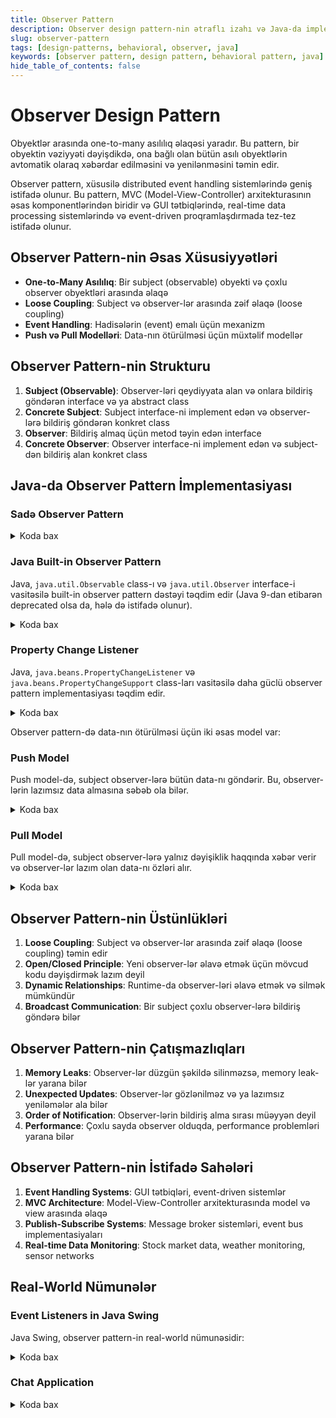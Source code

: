 ```yaml
---
title: Observer Pattern
description: Observer design pattern-nin ətraflı izahı və Java-da implementasiyası
slug: observer-pattern
tags: [design-patterns, behavioral, observer, java]
keywords: [observer pattern, design pattern, behavioral pattern, java]
hide_table_of_contents: false
---
```


# Observer Design Pattern
Obyektlər arasında one-to-many asılılıq əlaqəsi yaradır. Bu pattern, bir obyektin vəziyyəti dəyişdikdə, ona bağlı olan bütün asılı obyektlərin avtomatik olaraq xəbərdar edilməsini və yenilənməsini təmin edir.

Observer pattern, xüsusilə distributed event handling sistemlərində geniş istifadə olunur. Bu pattern, MVC (Model-View-Controller) arxitekturasının əsas komponentlərindən biridir və GUI tətbiqlərində, real-time data processing sistemlərində və event-driven proqramlaşdırmada tez-tez istifadə olunur.

## Observer Pattern-nin Əsas Xüsusiyyətləri

- **One-to-Many Asılılıq**: Bir subject (observable) obyekti və çoxlu observer obyektləri arasında əlaqə
- **Loose Coupling**: Subject və observer-lər arasında zəif əlaqə (loose coupling)
- **Event Handling**: Hadisələrin (event) emalı üçün mexanizm
- **Push və Pull Modelləri**: Data-nın ötürülməsi üçün müxtəlif modellər

## Observer Pattern-nin Strukturu

1. **Subject (Observable)**: Observer-ləri qeydiyyata alan və onlara bildiriş göndərən interface və ya abstract class
2. **Concrete Subject**: Subject interface-ni implement edən və observer-lərə bildiriş göndərən konkret class
3. **Observer**: Bildiriş almaq üçün metod təyin edən interface
4. **Concrete Observer**: Observer interface-ni implement edən və subject-dən bildiriş alan konkret class

## Java-da Observer Pattern İmplementasiyası

### Sadə Observer Pattern


<details>
<summary>Koda bax</summary>

```java
import java.util.ArrayList;
import java.util.List;

// Observer interface
interface Observer {
    void update(String message);
}

// Subject (Observable) interface
interface Subject {
    void registerObserver(Observer observer);
    void removeObserver(Observer observer);
    void notifyObservers();
}

// Concrete Subject
class NewsAgency implements Subject {
    private String news;
    private List<Observer> observers = new ArrayList<>();
    
    @Override
    public void registerObserver(Observer observer) {
        observers.add(observer);
    }
    
    @Override
    public void removeObserver(Observer observer) {
        observers.remove(observer);
    }
    
    @Override
    public void notifyObservers() {
        for (Observer observer : observers) {
            observer.update(news);
        }
    }
    
    public void setNews(String news) {
        this.news = news;
        notifyObservers();
    }
}

// Concrete Observers
class NewsChannel implements Observer {
    private String name;
    private String latestNews;
    
    public NewsChannel(String name) {
        this.name = name;
    }
    
    @Override
    public void update(String news) {
        this.latestNews = news;
        display();
    }
    
    private void display() {
        System.out.println(name + " received news: " + latestNews);
    }
}

// Client code
public class ObserverPatternExample {
    public static void main(String[] args) {
        // Create subject
        NewsAgency agency = new NewsAgency();
        
        // Create observers
        NewsChannel channel1 = new NewsChannel("CNN");
        NewsChannel channel2 = new NewsChannel("BBC");
        NewsChannel channel3 = new NewsChannel("Al Jazeera");
        
        // Register observers
        agency.registerObserver(channel1);
        agency.registerObserver(channel2);
        agency.registerObserver(channel3);
        
        // Set news and notify observers
        agency.setNews("Breaking News: Observer Pattern Implemented Successfully!");
        
        // Remove an observer
        agency.removeObserver(channel2);
        
        // Set another news
        agency.setNews("Another Breaking News: Channel Removed from Observer List!");
    }
}
```
</details>

### Java Built-in Observer Pattern

Java, `java.util.Observable` class-ı və `java.util.Observer` interface-i vasitəsilə built-in observer pattern dəstəyi təqdim edir (Java 9-dan etibarən deprecated olsa da, hələ də istifadə olunur).


<details>
<summary>Koda bax</summary>

```java
import java.util.Observable;
import java.util.Observer;

// Concrete Subject (extends Observable)
class WeatherData extends Observable {
    private float temperature;
    private float humidity;
    private float pressure;
    
    public void setMeasurements(float temperature, float humidity, float pressure) {
        this.temperature = temperature;
        this.humidity = humidity;
        this.pressure = pressure;
        
        // Mark the Observable as changed
        setChanged();
        
        // Notify observers
        notifyObservers();
    }
    
    // Getters for weather data
    public float getTemperature() {
        return temperature;
    }
    
    public float getHumidity() {
        return humidity;
    }
    
    public float getPressure() {
        return pressure;
    }
}

// Concrete Observer (implements Observer)
class WeatherDisplay implements Observer {
    private String name;
    
    public WeatherDisplay(String name) {
        this.name = name;
    }
    
    @Override
    public void update(Observable observable, Object arg) {
        if (observable instanceof WeatherData) {
            WeatherData weatherData = (WeatherData) observable;
            float temperature = weatherData.getTemperature();
            float humidity = weatherData.getHumidity();
            float pressure = weatherData.getPressure();
            
            display(temperature, humidity, pressure);
        }
    }
    
    private void display(float temperature, float humidity, float pressure) {
        System.out.println(name + " Weather Update:");
        System.out.println("Temperature: " + temperature + "°C");
        System.out.println("Humidity: " + humidity + "%");
        System.out.println("Pressure: " + pressure + " hPa");
        System.out.println("------------------------");
    }
}

// Client code
public class BuiltInObserverExample {
    public static void main(String[] args) {
        // Create subject
        WeatherData weatherData = new WeatherData();
        
        // Create observers
        WeatherDisplay currentDisplay = new WeatherDisplay("Current Conditions");
        WeatherDisplay statisticsDisplay = new WeatherDisplay("Statistics");
        WeatherDisplay forecastDisplay = new WeatherDisplay("Forecast");
        
        // Register observers
        weatherData.addObserver(currentDisplay);
        weatherData.addObserver(statisticsDisplay);
        weatherData.addObserver(forecastDisplay);
        
        // Simulate weather changes
        System.out.println("Weather update 1:");
        weatherData.setMeasurements(25.2f, 65.0f, 1013.1f);
        
        // Remove an observer
        weatherData.deleteObserver(statisticsDisplay);
        
        // Simulate another weather change
        System.out.println("\nWeather update 2:");
        weatherData.setMeasurements(26.7f, 70.0f, 1010.3f);
    }
}
```
</details>

### Property Change Listener

Java, `java.beans.PropertyChangeListener` və `java.beans.PropertyChangeSupport` class-ları vasitəsilə daha güclü observer pattern implementasiyası təqdim edir.


<details>
<summary>Koda bax</summary>

```java
import java.beans.PropertyChangeListener;
import java.beans.PropertyChangeSupport;

// Subject with PropertyChangeSupport
class Stock {
    private String name;
    private double price;
    private PropertyChangeSupport support;
    
    public Stock(String name, double price) {
        this.name = name;
        this.price = price;
        this.support = new PropertyChangeSupport(this);
    }
    
    public void addPropertyChangeListener(PropertyChangeListener listener) {
        support.addPropertyChangeListener(listener);
    }
    
    public void removePropertyChangeListener(PropertyChangeListener listener) {
        support.removePropertyChangeListener(listener);
    }
    
    public String getName() {
        return name;
    }
    
    public double getPrice() {
        return price;
    }
    
    public void setPrice(double newPrice) {
        double oldPrice = this.price;
        this.price = newPrice;
        
        // Fire property change event
        support.firePropertyChange("price", oldPrice, newPrice);
    }
}

// Observer using PropertyChangeListener
class StockObserver implements PropertyChangeListener {
    private String name;
    
    public StockObserver(String name) {
        this.name = name;
    }
    
    @Override
    public void propertyChange(java.beans.PropertyChangeEvent evt) {
        String propertyName = evt.getPropertyName();
        
        if ("price".equals(propertyName)) {
            Stock stock = (Stock) evt.getSource();
            double oldPrice = (Double) evt.getOldValue();
            double newPrice = (Double) evt.getNewValue();
            
            double priceDifference = newPrice - oldPrice;
            double percentageChange = (priceDifference / oldPrice) * 100;
            
            System.out.printf("%s: %s stock price changed from %.2f to %.2f (%.2f%%)%n", 
                name, stock.getName(), oldPrice, newPrice, percentageChange);
        }
    }
}

// Client code
public class PropertyChangeListenerExample {
    public static void main(String[] args) {
        // Create stocks
        Stock appleStock = new Stock("Apple", 150.0);
        Stock googleStock = new Stock("Google", 2800.0);
        
        // Create observers
        StockObserver trader1 = new StockObserver("Trader 1");
        StockObserver trader2 = new StockObserver("Trader 2");
        StockObserver trader3 = new StockObserver("Trader 3");
        
        // Register observers
        appleStock.addPropertyChangeListener(trader1);
        appleStock.addPropertyChangeListener(trader2);
        googleStock.addPropertyChangeListener(trader2);
        googleStock.addPropertyChangeListener(trader3);
        
        // Change stock prices
        System.out.println("Changing Apple stock price:");
        appleStock.setPrice(155.75);
        
        System.out.println("\nChanging Google stock price:");
        googleStock.setPrice(2750.50);
        
        // Remove an observer
        appleStock.removePropertyChangeListener(trader1);
        
        System.out.println("\nChanging Apple stock price after removing Trader 1:");
        appleStock.setPrice(160.25);
    }
}
```
</details>

Observer pattern-də data-nın ötürülməsi üçün iki əsas model var:

### Push Model

Push model-də, subject observer-lərə bütün data-nı göndərir. Bu, observer-lərin lazımsız data almasına səbəb ola bilər.


<details>
<summary>Koda bax</summary>

```java
// Push model example
interface PushObserver {
    void update(String message, int priority, long timestamp);
}

class PushSubject {
    private List<PushObserver> observers = new ArrayList<>();
    private String message;
    private int priority;
    private long timestamp;
    
    public void registerObserver(PushObserver observer) {
        observers.add(observer);
    }
    
    public void notifyObservers() {
        for (PushObserver observer : observers) {
            observer.update(message, priority, timestamp);
        }
    }
    
    public void setData(String message, int priority) {
        this.message = message;
        this.priority = priority;
        this.timestamp = System.currentTimeMillis();
        notifyObservers();
    }
}
```
</details>

### Pull Model

Pull model-də, subject observer-lərə yalnız dəyişiklik haqqında xəbər verir və observer-lər lazım olan data-nı özləri alır.


<details>
<summary>Koda bax</summary>

```java
// Pull model example
interface PullObserver {
    void update();
}

class PullSubject {
    private List<PullObserver> observers = new ArrayList<>();
    private String message;
    private int priority;
    private long timestamp;
    
    public void registerObserver(PullObserver observer) {
        observers.add(observer);
    }
    
    public void notifyObservers() {
        for (PullObserver observer : observers) {
            observer.update();
        }
    }
    
    public void setData(String message, int priority) {
        this.message = message;
        this.priority = priority;
        this.timestamp = System.currentTimeMillis();
        notifyObservers();
    }
    
    // Getters for observers to pull data
    public String getMessage() {
        return message;
    }
    
    public int getPriority() {
        return priority;
    }
    
    public long getTimestamp() {
        return timestamp;
    }
}

class PullObserverImpl implements PullObserver {
    private PullSubject subject;
    
    public PullObserverImpl(PullSubject subject) {
        this.subject = subject;
    }
    
    @Override
    public void update() {
        // Pull only the data needed
        String message = subject.getMessage();
        int priority = subject.getPriority();
        
        // Process data
        System.out.println("Received message: " + message + " with priority: " + priority);
    }
}
```
</details>

## Observer Pattern-nin Üstünlükləri

1. **Loose Coupling**: Subject və observer-lər arasında zəif əlaqə (loose coupling) təmin edir
2. **Open/Closed Principle**: Yeni observer-lər əlavə etmək üçün mövcud kodu dəyişdirmək lazım deyil
3. **Dynamic Relationships**: Runtime-da observer-ləri əlavə etmək və silmək mümkündür
4. **Broadcast Communication**: Bir subject çoxlu observer-lərə bildiriş göndərə bilər

## Observer Pattern-nin Çatışmazlıqları

1. **Memory Leaks**: Observer-lər düzgün şəkildə silinməzsə, memory leak-lər yarana bilər
2. **Unexpected Updates**: Observer-lər gözlənilməz və ya lazımsız yeniləmələr ala bilər
3. **Order of Notification**: Observer-lərin bildiriş alma sırası müəyyən deyil
4. **Performance**: Çoxlu sayda observer olduqda, performance problemləri yarana bilər

## Observer Pattern-nin İstifadə Sahələri

1. **Event Handling Systems**: GUI tətbiqləri, event-driven sistemlər
2. **MVC Architecture**: Model-View-Controller arxitekturasında model və view arasında əlaqə
3. **Publish-Subscribe Systems**: Message broker sistemləri, event bus implementasiyaları
4. **Real-time Data Monitoring**: Stock market data, weather monitoring, sensor networks

## Real-World Nümunələr

### Event Listeners in Java Swing

Java Swing, observer pattern-in real-world nümunəsidir:


<details>
<summary>Koda bax</summary>

```java
import javax.swing.*;
import java.awt.event.ActionEvent;
import java.awt.event.ActionListener;

public class SwingObserverExample {
    public static void main(String[] args) {
        JFrame frame = new JFrame("Observer Pattern Example");
        JButton button = new JButton("Click Me");
        
        // Add action listener (observer)
        button.addActionListener(new ActionListener() {
            @Override
            public void actionPerformed(ActionEvent e) {
                System.out.println("Button clicked!");
            }
        });
        
        // Add another action listener (observer)
        button.addActionListener(e -> System.out.println("Button clicked again!"));
        
        frame.setDefaultCloseOperation(JFrame.EXIT_ON_CLOSE);
        frame.getContentPane().add(button);
        frame.setSize(300, 200);
        frame.setVisible(true);
    }
}
```
</details>

### Chat Application


<details>
<summary>Koda bax</summary>

```java
import java.util.ArrayList;
import java.util.List;

// Observer interface
interface ChatUser {
    void receiveMessage(String sender, String message);
}

// Subject
class ChatRoom {
    private List<ChatUser> users = new ArrayList<>();
    
    public void addUser(ChatUser user) {
        users.add(user);
    }
    
    public void removeUser(ChatUser user) {
        users.remove(user);
    }
    
    public void sendMessage(String sender, String message) {
        for (ChatUser user : users) {
            user.receiveMessage(sender, message);
        }
    }
}

// Concrete Observer
class User implements ChatUser {
    private String name;
    
    public User(String name) {
        this.name = name;
    }
    
    @Override
    public void receiveMessage(String sender, String message) {
        if (!sender.equals(name)) {
            System.out.println(name + " received message from " + sender + ": " + message);
        }
    }
    
    public void sendMessage(ChatRoom chatRoom, String message) {
        System.out.println(name + " sends message: " + message);
        chatRoom.sendMessage(name, message);
    }
}

// Client code
public class ChatApplication {
    public static void main(String[] args) {
        // Create chat room (subject)
        ChatRoom chatRoom = new ChatRoom();
        
        // Create users (observers)
        User alice = new User("Alice");
        User bob = new User("Bob");
        User charlie = new User("Charlie");
        
        // Register users to chat room
        chatRoom.addUser(alice);
        chatRoom.addUser(bob);
        chatRoom.addUser(charlie);
        
        // Send messages
        alice.sendMessage(chatRoom, "Hello everyone!");
        bob.sendMessage(chatRoom, "Hi Alice!");
        
        // Remove a user
        chatRoom.removeUser(charlie);
        
        // Send another message
        bob.sendMessage(chatRoom, "Charlie left the chat.");
    }
}
```
</details>

